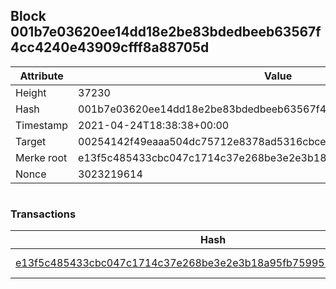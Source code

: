 ## Block 001b7e03620ee14dd18e2be83bdedbeeb63567f4cc4240e43909cfff8a88705d

Attribute | Value
--- | ---
Height | 37230
Hash | 001b7e03620ee14dd18e2be83bdedbeeb63567f4cc4240e43909cfff8a88705d
Timestamp | 2021-04-24T18:38:38+00:00
Target | 00254142f49eaaa504dc75712e8378ad5316cbcead634704b3734b6271167cc4
Merke root | e13f5c485433cbc047c1714c37e268be3e2e3b18a95fb7599552b463c8fb7e61
Nonce | 3023219614

```

```

### Transactions

Hash | Amount
--- | ---
[e13f5c485433cbc047c1714c37e268be3e2e3b18a95fb7599552b463c8fb7e61](e13f5c485433cbc047c1714c37e268be3e2e3b18a95fb7599552b463c8fb7e61.md) | 10.00000000 SKEPTI 
